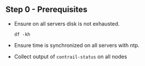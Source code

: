 ## Step 0 - Prerequisites

* Ensure on all servers disk is not exhausted.

    ``df -kh``

* Ensure time is synchronized on all servers with ntp.

* Collect output of ``contrail-status`` on all nodes
